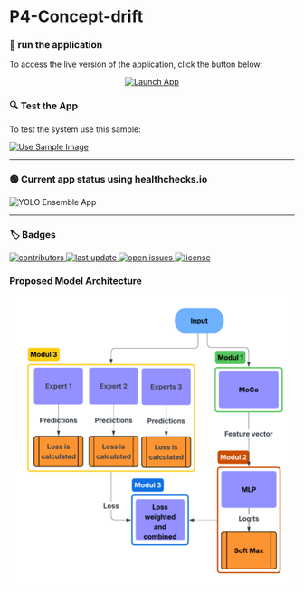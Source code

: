 # P4-Concept-drift

### 🚀 run the application

To access the live version of the application, click the button below:

<div style="text-align: center;">
  <a href="http://56.228.4.93:8000/" target="_blank">
    <img src="https://img.shields.io/badge/Launch_App-Now-green?logo=fastapi&style=for-the-badge" alt="Launch App" />
  </a>
</div>

### 🔍 Test the App

To test the system use this sample:

<a href="https://raw.githubusercontent.com/T4t00N/P4-Concept-drift/develop/misc/sample_image.jpg" target="_blank">
  <img src="https://img.shields.io/badge/use-sample_image-blue" alt="Use Sample Image" />
</a>

---

### 🟢 Current app status using healthchecks.io

<img src="https://healthchecks.io/b/2/56b02c9d-d5a4-4db8-9646-e1845dff1d0c.svg" alt="YOLO Ensemble App" />

---

### 🏷️ Badges

<p>
  <a href="https://github.com/T4t00N/P4-Concept-drift/graphs/contributors" target="_blank">
    <img src="https://img.shields.io/github/contributors/T4t00N/P4-Concept-drift" alt="contributors" />
  </a>
  <a href="https://github.com/T4t00N/P4-Concept-drift/commits" target="_blank">
    <img src="https://img.shields.io/github/last-commit/T4t00N/P4-Concept-drift" alt="last update" />
  </a>
  <a href="https://github.com/T4t00N/P4-Concept-drift/issues" target="_blank">
    <img src="https://img.shields.io/github/issues/T4t00N/P4-Concept-drift" alt="open issues" />
  </a>
  <a href="https://github.com/T4t00N/P4-Concept-drift/blob/main/LICENSE" target="_blank">
    <img src="https://img.shields.io/github/license/T4t00N/P4-Concept-drift.svg" alt="license" />
  </a>
</p>

### Proposed Model Architecture

<div align="center"> 
  <img src="misc/baseline_architecture.png" alt="Architecture Diagram" />
</div>
